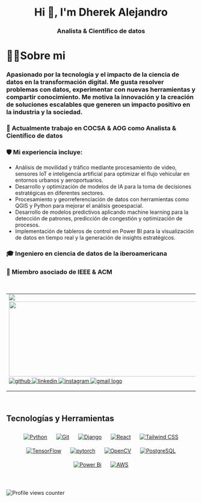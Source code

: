 <h1 align="center">Hi 👋, I'm Dherek Alejandro</h1>
<h3 align="center"> Analista & Científico de datos </h3>



<h1>👨‍💻Sobre mi</h1>

<h3> Apasionado por la tecnología y el impacto de la ciencia de datos en la transformación digital. Me gusta resolver problemas con datos, experimentar con nuevas herramientas y compartir conocimiento. Me motiva la innovación y la creación de soluciones escalables que generen un impacto positivo en la industria y la sociedad.</h3>

<h3>🔭 Actualmente trabajo en COCSA & AOG como Analista & Científico de datos </h3>
<h3>🛡 Mi experiencia incluye:</h3>
        <ul>
            <li>Análisis de movilidad y tráfico mediante procesamiento de video, sensores IoT e inteligencia artificial para optimizar el flujo vehicular en entornos urbanos y aeroportuarios.</li>
            <li>Desarrollo y optimización de modelos de IA para la toma de decisiones estratégicas en diferentes sectores.</li>
            <li>Procesamiento y georreferenciación de datos con herramientas como QGIS y Python para mejorar el análisis geoespacial.</li>
            <li>Desarrollo de modelos predictivos aplicando machine learning para la detección de patrones, predicción de congestión y optimización de procesos.</li>
            <li>Implementación de tableros de control en Power BI para la visualización de datos en tiempo real y la generación de insights estratégicos.</li>
        </ul>

<h3>🎓 Ingeniero en ciencia de datos de la iberoamericana</h3>
<h3>🤝 Miembro asociado de IEEE & ACM</h3>





<br/>  

<table width="100%">
        <tr>
        <td valign="top" width="65%">
        <img src="https://www.kaggle.com/static/images/site-logo.svg" height="40px"></img>        
        <a href="https://www.kaggle.com/dherekalejandro">
       <img src="https://mai--kaggle-card--wdnwqn8bw5k9.code.run/dherekalejandro" width="500" height="200"></img>
 </a>
      <a href="https://github.com/dherekalejandro" target="_blank">
        <img src="https://img.shields.io/badge/github-%2324292e.svg?&style=for-the-badge&logo=github&logoColor=white" alt="github" style="margin-bottom: 5px;" />
      </a>
      <a href="https://linkedin.com/in/dherekalejandro" target="_blank">
        <img src="https://img.shields.io/badge/linkedin-%231E77B5.svg?&style=for-the-badge&logo=linkedin&logoColor=white" alt="linkedin" style="margin-bottom: 5px;" />
      </a>
      <a href="https://instagram.com/dherekalejandro" target="_blank">
        <img src="https://img.shields.io/badge/instagram-%23000000.svg?&style=for-the-badge&logo=instagram&logoColor=white" alt="instagram" style="margin-bottom: 5px;" />
      </a>
      <a href="mailto:dherek.alejandro@gmail.com">
          <img src="https://img.shields.io/static/v1?message=gmail&logo=gmail&label=dherekalejandro&color=D14836&logoColor=white&labelColor=&style=for-the-badge" alt="gmail logo" style="margin-bottom: 5px;"  />
      </a>
    </td>
    <td valign="top" width="35%" align="center">
      <img height="250" src="/Resources/PyGroup.png" alt="PyGroup" />
    </td>
        
  </tr>
</table>  

<br/>



## Tecnologías y Herramientas  
<div align="center">  
<a href="https://www.python.org/" target="_blank"><img style="margin: 10px" src="https://profilinator.rishav.dev/skills-assets/python-original.svg" alt="Python" height="25" /></a>  
<a href="https://github.com/" target="_blank"><img style="margin: 10px" src="https://profilinator.rishav.dev/skills-assets/git-scm-icon.svg" alt="Git" height="25" /></a>  
<a href="https://www.djangoproject.com/" target="_blank"><img style="margin: 10px" src="https://profilinator.rishav.dev/skills-assets/django-original.svg" alt="Django" height="25" /></a>  
<a href="https://reactjs.org/" target="_blank"><img style="margin: 10px" src="https://profilinator.rishav.dev/skills-assets/react-original-wordmark.svg" alt="React" height="25" /></a>  
<a href="https://www.tailwindcss.com/" target="_blank"><img style="margin: 10px" src="https://profilinator.rishav.dev/skills-assets/tailwindcss.svg" alt="Tailwind CSS" height="25" /></a>  
<a href="https://www.tensorflow.org/" target="_blank"><img style="margin: 10px" src="https://profilinator.rishav.dev/skills-assets/tensorflow-icon.svg" alt="TensorFlow" height="25" /></a>  
<a href="https://pytorch.org/" target="_blank"><img style="margin: 10px" src="https://profilinator.rishav.dev/skills-assets/pytorch-icon.svg" alt="pytorch" height="25" /></a>  
<a href="https://opencv.org/" target="_blank"><img style="margin: 10px" src="https://profilinator.rishav.dev/skills-assets/opencv-icon.svg" alt="OpenCV" height="25" /></a>  
<a href="https://www.postgresql.org/" target="_blank"><img style="margin: 10px" src="https://profilinator.rishav.dev/skills-assets/postgresql-original-wordmark.svg" alt="PostgreSQL" height="25" /></a>  
<a href="https://powerbi.microsoft.com/en-us/" target="_blank"><img style="margin: 10px" src="https://profilinator.rishav.dev/skills-assets/powerbi.png" alt="Power Bi" height="25" /></a>  
<a href="https://aws.amazon.com/" target="_blank"><img style="margin: 10px" src="https://profilinator.rishav.dev/skills-assets/amazonwebservices-original-wordmark.svg" alt="AWS" height="25" /></a>  
</div>  

<br/>  


 

<br/>  

![Profile views counter](https://komarev.com/ghpvc/?username=dherekalejandro&&style=flat-square)  
  

<br/>  


